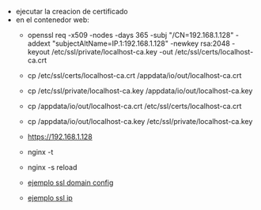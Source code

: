 - ejecutar la creacion de certificado
- en el contenedor web:
  - openssl req -x509 -nodes -days 365 -subj "/CN=192.168.1.128" -addext "subjectAltName=IP.1:192.168.1.128" -newkey rsa:2048 -keyout /etc/ssl/private/localhost-ca.key -out /etc/ssl/certs/localhost-ca.crt 

  - cp /etc/ssl/certs/localhost-ca.crt /appdata/io/out/localhost-ca.crt
  - cp /etc/ssl/private/localhost-ca.key /appdata/io/out/localhost-ca.key
  - cp /appdata/io/out/localhost-ca.crt /etc/ssl/certs/localhost-ca.crt
  - cp /appdata/io/out/localhost-ca.key /etc/ssl/private/localhost-ca.key
    
  - https://192.168.1.128
  - nginx -t
  - nginx -s reload
  - [ejemplo ssl domain config](https://codingwithmanny.medium.com/configure-self-signed-ssl-for-nginx-docker-from-a-scratch-7c2bcd5478c6)
  - [ejemplo ssl ip](https://help.kendis.io/en/articles/3382550-configure-ssl-for-docker)
  